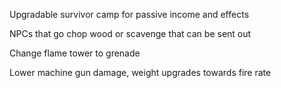 Upgradable survivor camp for passive income and effects

NPCs that go chop wood or scavenge that can be sent out

Change flame tower to grenade

Lower machine gun damage, weight upgrades towards fire rate
